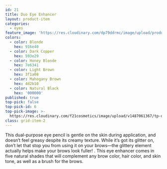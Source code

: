 ```yaml
---
id: 21
title: Duo Eye Enhancer
layout: product-item
categories:
  - eyes
feature_image: 'https://res.cloudinary.com/dp79ddrmc/image/upload/products/duoEyeEnhancer.jpg'
colors:
  - color: Blonde
    hex: 916e40
  - color: Dark Copper
    hex: 593e29
  - color: Honey Blonde
    hex: 7e6341
  - color: Light Brown
    hex: 3f1a08
  - color: Mahogany Brown
    hex: 4d2b10
  - color: Natural Black
    hex: '000000'
published: true
top-pick: false
top-pick-id: 6
top-pick-image: >-
  https://res.cloudinary.com/f21cosmetics/image/upload/v1487061367/tp-duo-eye-enhancer.jpg
class: grid-item-2
---
```

This dual-purpose eye pencil is gentle on the skin during application, and doesn’t feel greasy despite its creamy texture.  While it’s got its glitter on, don’t let that stop you from using it on your brows—the glittery element actually helps make your brows look fuller! . This eye enhancer comes in five natural shades that will complement any brow color, hair color, and skin tone, as well as a brush for the brows.
